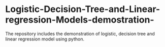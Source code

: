 # Logistic-Decision-Tree-and-Linear-regression-Models-demostration-
The repository includes the demonstration of logistic, decision tree and linear regression model using python.
